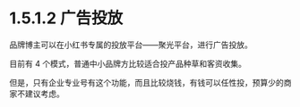 # 1.5.1.2 广告投放

品牌博主可以在小红书专属的投放平台——聚光平台，进行广告投放。

目前有 4 个模式，普通中小品牌方比较适合投产品种草和客资收集。

但是，只有企业专业号有这个功能，而且比较烧钱，有钱可以任性投，预算少的商家不建议考虑。